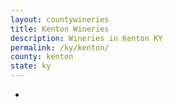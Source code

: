 ```yaml
---
layout: countywineries
title: Kenton Wineries
description: Wineries in Kenton KY
permalink: /ky/kenton/
county: kenton
state: ky
---
```

-
